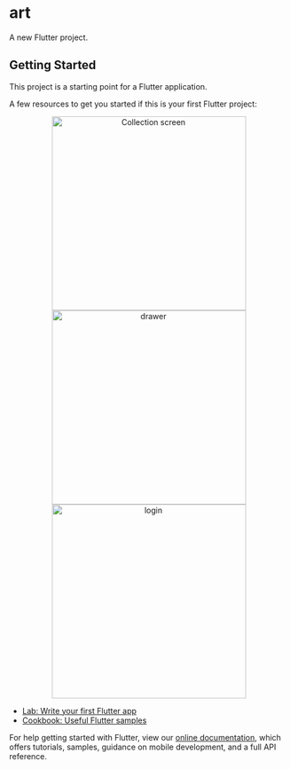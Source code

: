 # art

A new Flutter project.

## Getting Started

This project is a starting point for a Flutter application.

A few resources to get you started if this is your first Flutter project:

<p align="center">
  <img src="C:\Users\Paloma\Desktop\my code\art" width="350" title="Collection screen">
  <img src="C:\Users\Paloma\Desktop\my code\art" width="350" alt="drawer">                                                    
  <img src="<img src="C:\Users\Paloma\Desktop\my code\art" width="350" alt="login">
</p>

- [Lab: Write your first Flutter app](https://flutter.dev/docs/get-started/codelab)
- [Cookbook: Useful Flutter samples](https://flutter.dev/docs/cookbook)

For help getting started with Flutter, view our
[online documentation](https://flutter.dev/docs), which offers tutorials,
samples, guidance on mobile development, and a full API reference.
